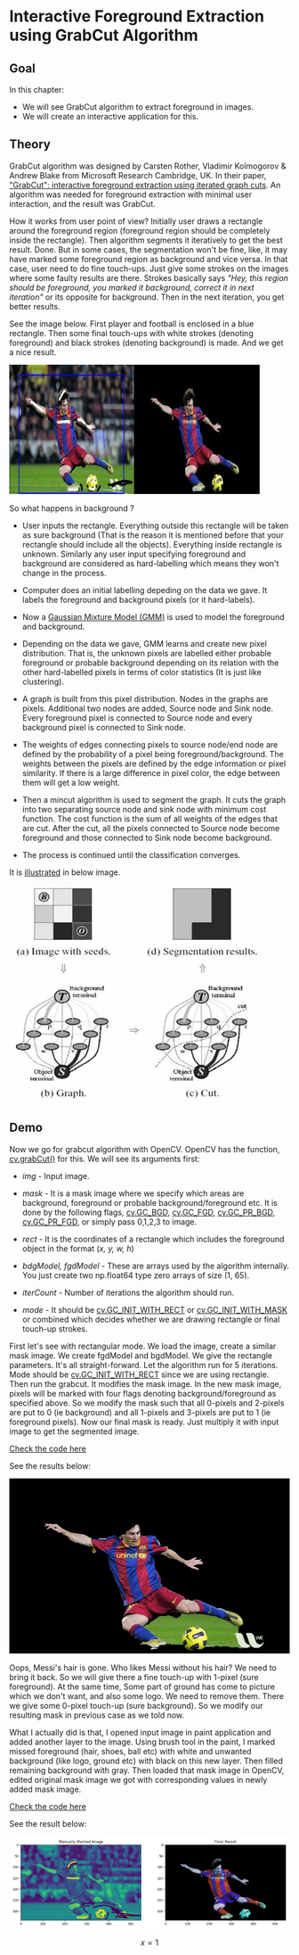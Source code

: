 # Interactive Foreground Extraction using GrabCut Algorithm 

## Goal

In this chapter:

- We will see GrabCut algorithm to extract foreground in images.
- We will create an interactive application for this.

## Theory

GrabCut algorithm was designed by Carsten Rother, Vladimir Kolmogorov & Andrew Blake from Microsoft Research Cambridge, UK. In their paper, ["GrabCut": interactive foreground extraction using iterated graph cuts](https://dl.acm.org/citation.cfm?id=1015720). An algorithm was needed for foreground extraction with minimal user interaction, and the result was GrabCut.

How it works from user point of view? Initially user draws a rectangle around the foreground region (foreground region should be completely inside the rectangle). Then algorithm segments it iteratively to get the best result. Done. But in some cases, the segmentation won't be fine, like, it may have marked some foreground region as background and vice versa. In that case, user need to do fine touch-ups. Just give some strokes on the images where some faulty results are there. Strokes basically says _"Hey, this region should be foreground, you marked it background, correct it in next iteration"_ or its opposite for background. Then in the next iteration, you get better results.

See the image below. First player and football is enclosed in a blue rectangle. Then some final touch-ups with white strokes (denoting foreground) and black strokes (denoting background) is made. And we get a nice result.

![grabcut-example](source/grabcut-example.jpg)

So what happens in background ?

- User inputs the rectangle. Everything outside this rectangle will be taken as sure background (That is the reason it is mentioned before that your rectangle should include all the objects). Everything inside rectangle is unknown. Similarly any user input specifying foreground and background are considered as hard-labelling which means they won't change in the process.

- Computer does an initial labelling depeding on the data we gave. It labels the foreground and background pixels (or it hard-labels).

- Now a [Gaussian Mixture Model (GMM)](https://jakevdp.github.io/PythonDataScienceHandbook/05.12-gaussian-mixtures.html) is used to model the foreground and background.

- Depending on the data we gave, GMM learns and create new pixel distribution. That is, the unknown pixels are labelled either probable foreground or probable background depending on its relation with the other hard-labelled pixels in terms of color statistics (It is just like clustering).

- A graph is built from this pixel distribution. Nodes in the graphs are pixels. Additional two nodes are added, Source node and Sink node. Every foreground pixel is connected to Source node and every background pixel is connected to Sink node.

- The weights of edges connecting pixels to source node/end node are defined by the probability of a pixel being foreground/background. The weights between the pixels are defined by the edge information or pixel similarity. If there is a large difference in pixel color, the edge between them will get a low weight.

- Then a mincut algorithm is used to segment the graph. It cuts the graph into two separating source node and sink node with minimum cost function. The cost function is the sum of all weights of the edges that are cut. After the cut, all the pixels connected to Source node become foreground and those connected to Sink node become background.

- The process is continued until the classification converges.

It is [illustrated](http://www.cs.ru.ac.za/research/g02m1682/) in below image.

![grabcut-scheme](source/grabcut-scheme.jpg)

## Demo

Now we go for grabcut algorithm with OpenCV. OpenCV has the function, [cv.grabCut()](https://docs.opencv.org/3.4.1/d7/d1b/group__imgproc__misc.html#ga909c1dda50efcbeaa3ce126be862b37f) for this. We will see its arguments first:

- _img_ - Input image.

- _mask_ - It is a mask image where we specify which areas are background, foreground or probable background/foreground etc. It is done by the following flags, [cv.GC_BGD][link-1], [cv.GC_FGD][link-1], [cv.GC_PR_BGD][link-1], [cv.GC_PR_FGD][link-1], or simply pass 0,1,2,3 to image.

[link-1]:https://docs.opencv.org/3.4.1/d7/d1b/group__imgproc__misc.html#ggad43d3e4208d3cf025d8304156b02ba38a889f1ce109543e8aed80a7abbc6dcb39

- _rect_ - It is the coordinates of a rectangle which includes the foreground object in the format (_x, y, w, h_)

- _bdgModel, fgdModel_ - These are arrays used by the algorithm internally. You just create two np.float64 type zero arrays of size (1, 65).

- _iterCount_ - Number of iterations the algorithm should run.

- _mode_ - It should be [cv.GC_INIT_WITH_RECT][link-2] or [cv.GC_INIT_WITH_MASK][link-2] or combined which decides whether we are drawing rectangle or final touch-up strokes.

[link-2]: https://docs.opencv.org/3.4.1/d7/d1b/group__imgproc__misc.html#ggaf8b5832ba85e59fc7a98a2afd034e558a5f8853c1e5a89c4aa2687d1f78a7e550

First let's see with rectangular mode. We load the image, create a similar mask image. We create fgdModel and bgdModel. We give the rectangle parameters. It's all straight-forward. Let the algorithm run for 5 iterations. Mode should be [cv.GC_INIT_WITH_RECT][link-2] since we are using rectangle. Then run the grabcut. It modifies the mask image. In the new mask image, pixels will be marked with four flags denoting background/foreground as specified above. So we modify the mask such that all 0-pixels and 2-pixels are put to 0 (ie background) and all 1-pixels and 3-pixels are put to 1 (ie foreground pixels). Now our final mask is ready. Just multiply it with input image to get the segmented image. 

[Check the code here](interactive-foreground-extraction-1.py)

See the results below:

![grabcut-scheme](output-files/messi-result-1.jpg)

Oops, Messi's hair is gone. Who likes Messi without his hair? We need to bring it back. So we will give there a fine touch-up with 1-pixel (sure foreground). At the same time, Some part of ground has come to picture which we don't want, and also some logo. We need to remove them. There we give some 0-pixel touch-up (sure background). So we modify our resulting mask in previous case as we told now.

What I actually did is that, I opened input image in paint application and added another layer to the image. Using brush tool in the paint, I marked missed foreground (hair, shoes, ball etc) with white and unwanted background (like logo, ground etc) with black on this new layer. Then filled remaining background with gray. Then loaded that mask image in OpenCV, edited original mask image we got with corresponding values in newly added mask image. 

[Check the code here](interactive-foreground-extraction-2.py) 

See the result below:

![Result](source/result.png)

$$ x = 1 $$




